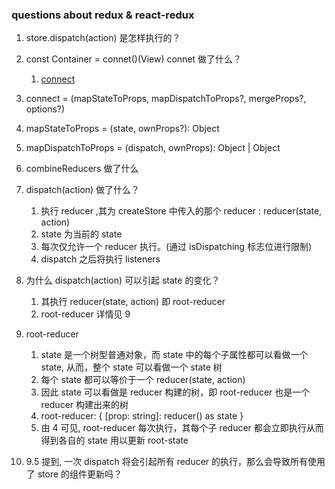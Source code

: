 ### questions about redux & react-redux

1. store.dispatch(action) 是怎样执行的？

2. const Container = connet()(View) connet 做了什么？
    1. [connect](https://react-redux.js.org/api/connect)

3. connect = (mapStateToProps, mapDispatchToProps?, mergeProps?, options?)

4. mapStateToProps = (state, ownProps?): Object

5. mapDispatchToProps = (dispatch, ownProps): Object | Object

6. combineReducers 做了什么

7. dispatch(action) 做了什么？
   1. 执行 reducer ,其为 createStore 中传入的那个 reducer : reducer(state, action)
   2. state 为当前的 state
   3. 每次仅允许一个 reducer 执行。(通过 isDispatching 标志位进行限制)
   4. dispatch 之后将执行 listeners
   
8. 为什么 dispatch(action) 可以引起 state 的变化？
   1. 其执行 reducer(state, action) 即 root-reducer
   2. root-reducer 详情见 9

9. root-reducer
   1. state 是一个树型普通对象，而 state 中的每个子属性都可以看做一个 state, 
      从而，整个 state 可以看做一个 state 树
   2. 每个 state 都可以等价于一个 reducer(state, action)
   3. 因此 state 可以看做是 reducer 构建的树，即 root-reducer 也是一个 reducer 构建出来的树
   4. root-reducer: {
        [prop: string]: reducer() as state
      }
   5. 由 4 可见, root-reducer 每次执行，其每个子 reducer 都会立即执行从而得到各自的 state 用以更新 root-state
   
10. 9.5 提到, 一次 dispatch 将会引起所有 reducer 的执行，那么会导致所有使用了 store 的组件更新吗？
